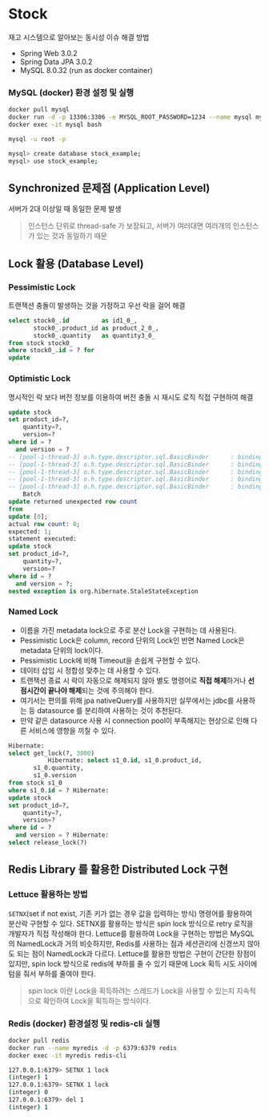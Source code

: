 # Stock

재고 시스템으로 알아보는 동시성 이슈 해결 방법

- Spring Web 3.0.2
- Spring Data JPA 3.0.2
- MySQL 8.0.32 (run as docker container)

### MySQL (docker) 환경 설정 및 실행

```sh
docker pull mysql
docker run -d -p 13306:3306 -e MYSQL_ROOT_PASSWORD=1234 --name mysql mysql
docker exec -it mysql bash

mysql -u root -p

mysql> create database stock_example;
mysql> use stock_example;
```

## Synchronized 문제점 (Application Level)

서버가 2대 이상일 때 동일한 문제 발생

> 인스턴스 단위로 thread-safe 가 보장되고, 서버가 여러대면 여러개의 인스턴스가 있는 것과 동일하기 때문

## Lock 활용 (Database Level)

### Pessimistic Lock

트랜잭션 충돌이 발생하는 것을 가정하고 우선 락을 걸어 해결

```sql
select stock0_.id         as id1_0_,
       stock0_.product_id as product_2_0_,
       stock0_.quantity   as quantity3_0_
from stock stock0_
where stock0_.id = ? for
update
```

### Optimistic Lock

명시적인 락 보다 버전 정보를 이용하여 버전 충돌 시 재시도 로직 직접 구현하여 해결

```sql 
update stock
set product_id=?,
    quantity=?,
    version=?
where id = ?
  and version = ?
-- [pool-1-thread-3] o.h.type.descriptor.sql.BasicBinder      : binding parameter [1] as [BIGINT] - [1]
-- [pool-1-thread-3] o.h.type.descriptor.sql.BasicBinder      : binding parameter [2] as [BIGINT] - [47]
-- [pool-1-thread-3] o.h.type.descriptor.sql.BasicBinder      : binding parameter [3] as [BIGINT] - [53]
-- [pool-1-thread-3] o.h.type.descriptor.sql.BasicBinder      : binding parameter [4] as [BIGINT] - [1]
-- [pool-1-thread-3] o.h.type.descriptor.sql.BasicBinder      : binding parameter [5] as [BIGINT] - [52]
    Batch
update returned unexpected row count
from
update [0];
actual row count: 0;
expected: 1;
statement executed:
update stock
set product_id=?,
    quantity=?,
    version=?
where id = ?
  and version = ?;
nested exception is org.hibernate.StaleStateException
  ```

### Named Lock

- 이름을 가진 metadata lock으로 주로 분산 Lock을 구현하는 데 사용된다.
- Pessimistic Lock은 column, record 단위의 Lock인 반면 Named Lock은 metadata 단위의 lock이다.
- Pessimistic Lock에 비해 Timeout을 손쉽게 구현할 수 있다.
- 데이터 삽입 시 정합성 맞추는 데 사용할 수 있다.
- 트랜잭션 종료 시 락이 자동으로 해제되지 않아 별도 명령어로 **직접 해제**하거나 **선점시간이 끝나야 해제**되는 것에 주의해야 한다.
- 여기서는 편의를 위해 jpa nativeQuery를 사용하지만 실무에서는 jdbc를 사용하는 등 datasource 를 분리하여 사용하는 것이 추천된다.
- 만약 같은 datasource 사용 시 connection pool이 부족해지는 현상으로 인해 다른 서비스에 영향을 끼칠 수 있다.

```sql
Hibernate:
select get_lock(?, 3000)
           Hibernate: select s1_0.id, s1_0.product_id,
       s1_0.quantity,
       s1_0.version
from stock s1_0
where s1_0.id = ? Hibernate:
update stock
set product_id=?,
    quantity=?,
    version=?
where id = ?
  and version = ? Hibernate:
select release_lock(?)
```

## Redis Library 를 활용한 Distributed Lock 구현

### Lettuce 활용하는 방법

`SETNX`(set if not exist, 기존 키가 없는 경우 값을 입력하는 방식) 명령어를 활용하여 분산락 구현할 수 있다.
SETNX를 활용하는 방식은 spin lock 방식으로 retry 로직을 개발자가 직접 작성해야 한다.
Lettuce를 활용하여 Lock을 구현하는 방법은 MySQL의 NamedLock과 거의 비슷하지만, Redis를 사용하는 점과 세션관리에 신경쓰지 않아도 되는 점이
NamedLock과 다르다. Lettuce를 활용한 방법은 구현이 간단한 장점이 있지만, spin lock 방식으로 redis에 부하를 줄 수 있기 때문에 Lock 획득 시도
사이에 텀을 줘서 부하를 줄여야 한다.

> spin lock 이란 Lock을 획득하려는 스레드가 Lock을 사용할 수 있는지 지속적으로 확인하여 Lock을 획득하는 방식이다.

### Redis (docker) 환경설정 및 redis-cli 실행

```sh
docker pull redis
docker run --name myredis -d -p 6379:6379 redis
docker exec -it myredis redis-cli

127.0.0.1:6379> SETNX 1 lock
(integer) 1
127.0.0.1:6379> SETNX 1 lock
(integer) 0
127.0.0.1:6379> del 1
(integer) 1
```
